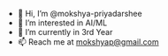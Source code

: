 - 👋 Hi, I’m @mokshya-priyadarshee
- 👀 I’m interested in AI/ML
- 🌱 I’m currently in 3rd Year
- 📫 Reach me at mokshyap@gmail.com

<!---
mokshya-priyadarshee/mokshya-priyadarshee is a ✨ special ✨ repository because its `README.md` (this file) appears on your GitHub profile.
You can click the Preview link to take a look at your changes.
--->

